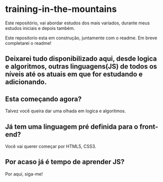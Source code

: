 # training-in-the-mountains
Este repositório, vai abordar estudos dos mais variados, durante meus estudos iniciais e depois também.

Este repositorio esta em construção, juntamente com o readme. Em breve completarei o readme!

## Deixarei tudo disponibilizado aqui, desde logica e algoritmos, outras linguagens(JS) de todos os níveis até os atuais em que for estudando e adicionando.

## Esta começando agora?
Talvez você queira dar uma olhada em logica e algoritmos.

## Já tem uma linguagem pré definida para o front-end?
Você vai querer começar por HTML5, CSS3.

## Por acaso já é tempo de aprender JS?
Por aqui, siga-me!
